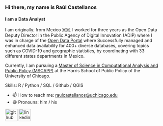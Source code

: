 ### Hi there, my name is Raúl Castellanos
#### I am a Data Analyst 
I am originally. from Mexico 🇲🇽. I worked for three years as the Open Data Deputy Director in the Public Agency of Digital Innovation (ADIP) where I was in charge of the [Open Data Portal](https://datos.cdmx.gob.mx/) where Successfully managed and enhanced data availability for 400+ diverse databases, covering topics such as COVID-19 and geographic statistics, by coordinating with 33 different states departments in Mexico. 

Currently, I am pursuing a [Master of Science in Computational Analysis and Public Policy (MSCAPP)](https://capp.uchicago.edu/curriculum/) at the Harris School of Public Policy of the University of Chicago.  

Skills: R / Python / SQL / Github / QGIS

- 📫 How to reach me: raulcastellanos@uchicago.edu 
- 😄 Pronouns: him / his  


[<img src='https://cdn.jsdelivr.net/npm/simple-icons@3.0.1/icons/github.svg' alt='github' height='40'>](https://github.com/https://github.com/rulocastellanos)  [<img src='https://cdn.jsdelivr.net/npm/simple-icons@3.0.1/icons/linkedin.svg' alt='linkedin' height='40'>](https://www.linkedin.com/in/https://www.linkedin.com/in/raul-santiago-castellanos//)  

